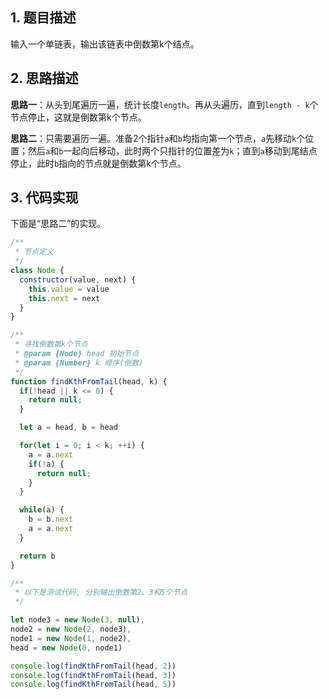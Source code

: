 ## 1. 题目描述

输入一个单链表，输出该链表中倒数第k个结点。

## 2. 思路描述

**思路一**：从头到尾遍历一遍，统计长度`length`。再从头遍历，直到`length - k`个节点停止，这就是倒数第k个节点。

**思路二**：只需要遍历一遍。准备2个指针`a`和`b`均指向第一个节点，`a`先移动`k`个位置；然后`a`和`b`一起向后移动，此时两个只指针的位置差为`k`；直到`a`移动到尾结点停止，此时`b`指向的节点就是倒数第k个节点。

## 3. 代码实现

下面是“思路二”的实现。

```javascript
/**
 * 节点定义
 */
class Node {
  constructor(value, next) {
    this.value = value
    this.next = next
  }
}

/**
 * 寻找倒数第k个节点
 * @param {Node} head 初始节点
 * @param {Number} k 顺序(倒数)
 */
function findKthFromTail(head, k) {
  if(!head || k <= 0) {
    return null;
  }

  let a = head, b = head

  for(let i = 0; i < k; ++i) {
    a = a.next
    if(!a) {
      return null;
    }
  }

  while(a) {
    b = b.next
    a = a.next
  }

  return b
}

/**
 * 以下是测试代码, 分别输出倒数第2、3和5个节点
 */

let node3 = new Node(3, null),
node2 = new Node(2, node3),
node1 = new Node(1, node2),
head = new Node(0, node1)

console.log(findKthFromTail(head, 2))
console.log(findKthFromTail(head, 3))
console.log(findKthFromTail(head, 5))
```